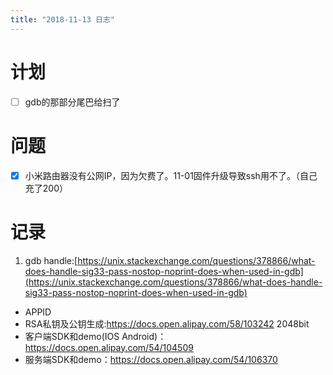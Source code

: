 ```yaml
---
title: "2018-11-13 日志"
---
```


# 计划

- [ ] gdb的那部分尾巴给扫了

# 问题
- [x] 小米路由器没有公网IP，因为欠费了。11-01固件升级导致ssh用不了。（自己充了200）
  
# 记录
1. gdb handle:[https://unix.stackexchange.com/questions/378866/what-does-handle-sig33-pass-nostop-noprint-does-when-used-in-gdb](https://unix.stackexchange.com/questions/378866/what-does-handle-sig33-pass-nostop-noprint-does-when-used-in-gdb)


- APPID
- RSA私钥及公钥生成:https://docs.open.alipay.com/58/103242 2048bit
- 客户端SDK和demo(IOS Android)：https://docs.open.alipay.com/54/104509
- 服务端SDK和demo：https://docs.open.alipay.com/54/106370